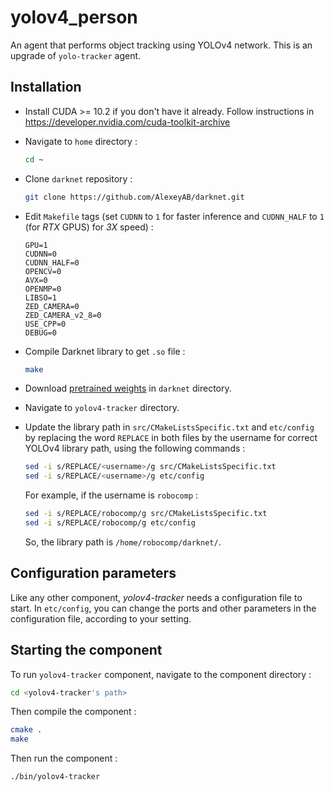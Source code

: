 # yolov4_person


An agent that performs object tracking using YOLOv4 network. This is an upgrade of `yolo-tracker` agent.

## Installation

-   Install CUDA >= 10.2 if you don't have it already. Follow instructions in https://developer.nvidia.com/cuda-toolkit-archive

-   Navigate to `home` directory :
    ```bash
    cd ~
    ```

-   Clone `darknet` repository :
    ```bash
    git clone https://github.com/AlexeyAB/darknet.git
    ```

-   Edit `Makefile` tags (set `CUDNN` to `1` for faster inference and `CUDNN_HALF` to `1` (for _RTX_ GPUS) for _3X_ speed) :
    ```
    GPU=1
    CUDNN=0
    CUDNN_HALF=0
    OPENCV=0
    AVX=0
    OPENMP=0
    LIBSO=1
    ZED_CAMERA=0
    ZED_CAMERA_v2_8=0
    USE_CPP=0
    DEBUG=0
    ```

-   Compile Darknet library to get `.so` file :
    ```bash
    make
    ```

-   Download [pretrained weights](https://github.com/AlexeyAB/darknet/releases/download/darknet_yolo_v3_optimal/yolov4.weights) in `darknet` directory.

-   Navigate to `yolov4-tracker` directory.

-   Update the library path in `src/CMakeListsSpecific.txt` and `etc/config` by replacing the word `REPLACE` in both files by the username for correct YOLOv4 library path, using the following commands :
    ```bash
    sed -i s/REPLACE/<username>/g src/CMakeListsSpecific.txt
    sed -i s/REPLACE/<username>/g etc/config
    ```
    For example, if the username is `robocomp` :
    ```bash
    sed -i s/REPLACE/robocomp/g src/CMakeListsSpecific.txt
    sed -i s/REPLACE/robocomp/g etc/config
    ```
    So, the library path is `/home/robocomp/darknet/`.

## Configuration parameters

Like any other component, *yolov4-tracker* needs a configuration file to start. In `etc/config`, you can change the ports and other parameters in the configuration file, according to your setting.

## Starting the component

To run `yolov4-tracker` component, navigate to the component directory :
```bash
cd <yolov4-tracker's path> 
```

Then compile the component :
```bash
cmake .
make
```

Then run the component :
```bash
./bin/yolov4-tracker
```
